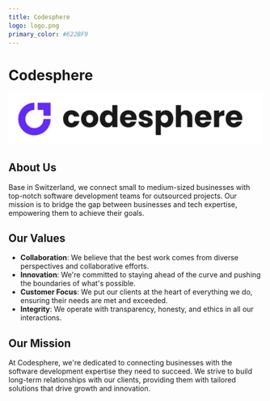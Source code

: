 ```yaml
---
title: Codesphere
logo: logo.png
primary_color: #622BF9
---
```


# Codesphere

![Codesphere Logo](../logo.png)

## About Us

Base in Switzerland, we connect small to medium-sized businesses with top-notch software development teams for outsourced projects. Our mission is to bridge the gap between businesses and tech expertise, empowering them to achieve their goals.

## Our Values

* **Collaboration**: We believe that the best work comes from diverse perspectives and collaborative efforts.
*  **Innovation**: We're committed to staying ahead of the curve and pushing the boundaries of what's possible.
*  **Customer Focus**: We put our clients at the heart of everything we do, ensuring their needs are met and exceeded.
*   **Integrity**: We operate with transparency, honesty, and ethics in all our interactions.

## Our Mission

At Codesphere, we're dedicated to connecting businesses with the software development expertise they need to succeed. We strive to build long-term relationships with our clients, providing them with tailored solutions that drive growth and innovation.
